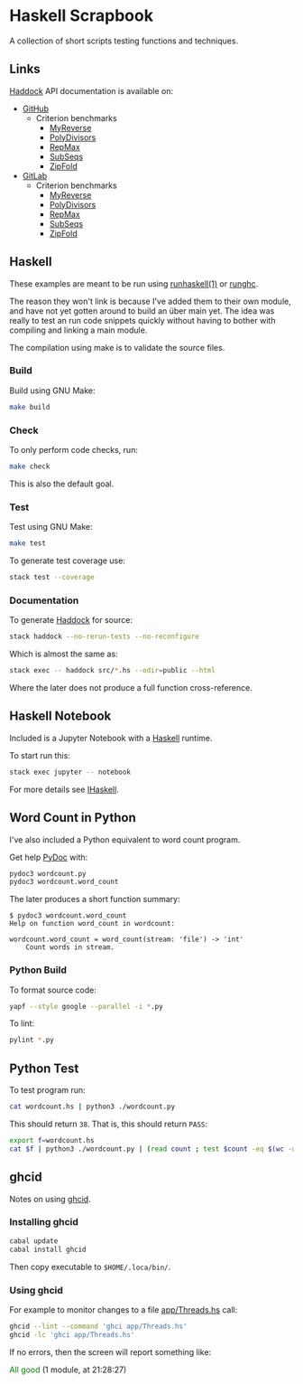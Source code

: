 # Haskell Scrapbook

A collection of short scripts testing functions and techniques.

## Links

[Haddock](https://www.haskell.org/haddock/doc/html/index.html) API
documentation is available on:

* [GitHub](https://frankhjung.github.io/haskell-scrapbook/)
  * Criterion benchmarks
    * [MyReverse](https://frankhjung.github.io/haskell-scrapbook/benchmark-myreverse.html)
    * [PolyDivisors](https://frankhjung.github.io/haskell-scrapbook/benchmark-polydivisors.html)
    * [RepMax](https://frankhjung.github.io/haskell-scrapbook/benchmark-repmax.html)
    * [SubSeqs](https://frankhjung.github.io/haskell-scrapbook/benchmark-subseqs.html)
    * [ZipFold](https://frankhjung.github.io/haskell-scrapbook/benchmark-zipfold.html)
* [GitLab](https://frankhjung1.gitlab.io/haskell-scrapbook/)
  * Criterion benchmarks
    * [MyReverse](https://frankhjung1.gitlab.io/haskell-scrapbook/benchmark-myreverse.html)
    * [PolyDivisors](https://frankhjung1.gitlab.io/haskell-scrapbook/benchmark-polydivisors.html)
    * [RepMax](https://frankhjung1.gitlab.io/haskell-scrapbook/benchmark-repmax.html)
    * [SubSeqs](https://frankhjung1.gitlab.io/haskell-scrapbook/benchmark-subseqs.html)
    * [ZipFold](https://frankhjung1.gitlab.io/haskell-scrapbook/benchmark-zipfold.html)

## Haskell

These examples are meant to be run using
[runhaskell(1)](https://manpages.debian.org/buster/ghc/runhaskell.1.html) or
[runghc](https://downloads.haskell.org/~ghc/latest/docs/html/users_guide/runghc.html).

The reason they won't link is because I've added them to their own module, and
have not yet gotten around to build an über main yet. The idea was really to
test an run code snippets quickly without having to bother with compiling and
linking a main module.

The compilation using make is to validate the source files.

### Build

Build using GNU Make:

```bash
make build
```

### Check

To only perform code checks, run:

```bash
make check
```

This is also the default goal.

### Test

Test using GNU Make:

```bash
make test
```

To generate test coverage use:

```bash
stack test --coverage
```

### Documentation

To generate [Haddock](https://www.haskell.org/haddock/doc/html/) for source:

```bash
stack haddock --no-rerun-tests --no-reconfigure
```

Which is almost the same as:

```bash
stack exec -- haddock src/*.hs --odir=public --html
```

Where the later does not produce a full function cross-reference.

## Haskell Notebook

Included is a Jupyter Notebook with a
[Haskell](https://github.com/gibiansky/IHaskell) runtime.

To start run this:

```bash
stack exec jupyter -- notebook
```

For more details see [IHaskell](https://github.com/gibiansky/IHaskell).

## Word Count in Python

I've also included a Python equivalent to word count program.

Get help [PyDoc](https://docs.python.org/3/library/pydoc.html) with:

```bash
pydoc3 wordcount.py
pydoc3 wordcount.word_count
```

The later produces a short function summary:

```text
$ pydoc3 wordcount.word_count
Help on function word_count in wordcount:

wordcount.word_count = word_count(stream: 'file') -> 'int'
    Count words in stream.
```

### Python Build

To format source code:

```bash
yapf --style google --parallel -i *.py
```

To lint:

```bash
pylint *.py
```

## Python Test

To test program run:

```bash
cat wordcount.hs | python3 ./wordcount.py
```

This should return `38`. That is, this should return `PASS`:

```bash
export f=wordcount.hs
cat $f | python3 ./wordcount.py | (read count ; test $count -eq $(wc -w $f | cut -d ' ' -f1 -) && echo "PASS")
```

## ghcid

Notes on using [ghcid](https://github.com/ndmitchell/ghcid).

### Installing ghcid

```bash
cabal update
cabal install ghcid
```

Then copy executable to `$HOME/.loca/bin/`.

### Using ghcid

For example to monitor changes to a file [app/Threads.hs](app/Threads.hs) call:

```bash
ghcid --lint --command 'ghci app/Threads.hs'
ghcid -lc 'ghci app/Threads.hs'
```

If no errors, then the screen will report something like:

<span style="color:green">All good</span> (1 module, at 21:28:27)


